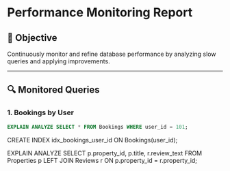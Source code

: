 # Performance Monitoring Report

## 🎯 Objective

Continuously monitor and refine database performance by analyzing slow queries and applying improvements.

---

## 🔍 Monitored Queries

### 1. Bookings by User

```sql
EXPLAIN ANALYZE SELECT * FROM Bookings WHERE user_id = 101;
```

CREATE INDEX idx_bookings_user_id ON Bookings(user_id);

EXPLAIN ANALYZE
SELECT p.property_id, p.title, r.review_text
FROM Properties p
LEFT JOIN Reviews r ON p.property_id = r.property_id;
